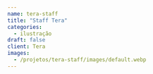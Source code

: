 ```yaml
---
name: tera-staff
title: "Staff Tera"
categories:
  - ilustração
draft: false
client: Tera
images:
  - /projetos/tera-staff/images/default.webp
---
```

